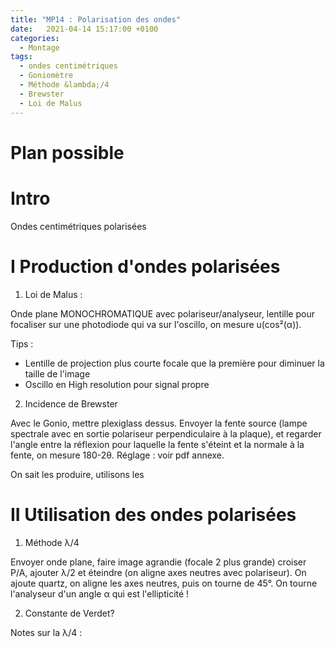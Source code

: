 ```yaml
---
title: "MP14 : Polarisation des ondes"
date:   2021-04-14 15:17:00 +0100
categories:
  - Montage
tags:
  - ondes centimétriques
  - Goniomètre
  - Méthode &lambda;/4
  - Brewster
  - Loi de Malus
---
```


# Plan possible
# Intro
Ondes centimétriques polarisées
# I Production d'ondes polarisées
1) Loi de Malus : 

Onde plane MONOCHROMATIQUE avec polariseur/analyseur, lentille pour focaliser sur une photodiode qui va sur l'oscillo, on mesure u(cos²(&alpha;)).

Tips :
- Lentille de projection plus courte focale que la première pour diminuer la taille de l'image
- Oscillo en High resolution pour signal propre

2) Incidence de Brewster

Avec le Gonio, mettre plexiglass dessus. Envoyer la fente source (lampe spectrale avec en sortie polariseur perpendiculaire à la plaque), et regarder 
l'angle entre la réflexion pour laquelle la fente s'éteint et la normale à la fente, on mesure 180-2&theta;. Réglage : voir pdf annexe.

On sait les produire, utilisons les
# II Utilisation des ondes polarisées
1) Méthode &lambda;/4

Envoyer onde plane, faire image agrandie (focale 2 plus grande) croiser P/A, ajouter &lambda;/2 et éteindre (on aligne axes neutres avec polariseur). 
On ajoute quartz, on aligne les axes neutres, puis on tourne de 45°. On tourne l'analyseur d'un angle &alpha; qui est l'ellipticité ! 

2) Constante de Verdet?

Notes sur la &lambda;/4 : 
